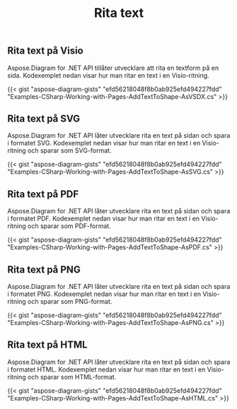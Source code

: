 ﻿---
title: Rita text
type: docs
weight: 5
url: /sv/net/drawing/draw-text
description: Det här avsnittet förklarar hur man ritar text på en visio-sida med Aspose.Diagram. Stöd att använda C# för att rita text och spara som pdf, svg, html, bild, xps och andra format.
---
## **Rita text på Visio**
Aspose.Diagram for .NET API tillåter utvecklare att rita en textform på en sida. Kodexemplet nedan visar hur man ritar en text i en Visio-ritning.

{{< gist "aspose-diagram-gists" "efd56218048f8b0ab925efd494227fdd" "Examples-CSharp-Working-with-Pages-AddTextToShape-AsVSDX.cs" >}}

## **Rita text på SVG**
Aspose.Diagram for .NET API låter utvecklare rita en text på sidan och spara i formatet SVG. Kodexemplet nedan visar hur man ritar en text i en Visio-ritning och sparar som SVG-format.

{{< gist "aspose-diagram-gists" "efd56218048f8b0ab925efd494227fdd" "Examples-CSharp-Working-with-Pages-AddTextToShape-AsSVG.cs" >}}

## **Rita text på PDF**
Aspose.Diagram for .NET API låter utvecklare rita en text på sidan och spara i formatet PDF. Kodexemplet nedan visar hur man ritar en text i en Visio-ritning och sparar som PDF-format.

{{< gist "aspose-diagram-gists" "efd56218048f8b0ab925efd494227fdd" "Examples-CSharp-Working-with-Pages-AddTextToShape-AsPDF.cs" >}}

## **Rita text på PNG**
Aspose.Diagram for .NET API låter utvecklare rita en text på sidan och spara i formatet PNG. Kodexemplet nedan visar hur man ritar en text i en Visio-ritning och sparar som PNG-format.

{{< gist "aspose-diagram-gists" "efd56218048f8b0ab925efd494227fdd" "Examples-CSharp-Working-with-Pages-AddTextToShape-AsPNG.cs" >}}

## **Rita text på HTML**
Aspose.Diagram for .NET API låter utvecklare rita en text på sidan och spara i formatet HTML. Kodexemplet nedan visar hur man ritar en text i en Visio-ritning och sparar som HTML-format.

{{< gist "aspose-diagram-gists" "efd56218048f8b0ab925efd494227fdd" "Examples-CSharp-Working-with-Pages-AddTextToShape-AsHTML.cs" >}}
